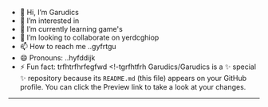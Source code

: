 - 👋 Hi, I’m Garudics
- 👀 I’m interested in 
- 🌱 I’m currently learning game's
- 💞️ I’m looking to collaborate on yerdcghiop
- 📫 How to reach me ..gyfrtgu
- 😄 Pronouns: ..hyfddijk
- ⚡ Fun fact: trfhtrfhrfegfwd
<!-tgrfhtfrh
Garudics/Garudics is a ✨ special ✨ repository because its `README.md` (this file) appears on your GitHub profile.
You can click the Preview link to take a look at your changes.
---
